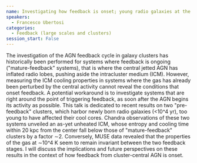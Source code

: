 ```yaml
---
name: Investigating how feedback is onset; young radio galaxies at the center of cool core clusters
speakers:
  - Francesco Ubertosi
categories:
  - Feedback (large scales and clusters)
session_start: False
---
```


The investigation of the AGN feedback cycle in galaxy clusters has historically been performed for systems where feedback is ongoing ("mature-feedback" systems), that is where the central jetted AGN has inflated radio lobes, pushing aside the intracluster medium (ICM). However, measuring the ICM cooling properties in systems where the gas has already been perturbed by the central activity cannot reveal the conditions that onset feedback. A potential workaround is to investigate systems that are right around the point of triggering feedback, as soon after the AGN begins its activity as possible. This talk is dedicated to recent results on two "pre-feedback" clusters, which harbor newly born radio galaxies (<10^4 yr), too young to have affected their cool cores. Chandra observations of these two systems unveiled an as-yet unheated ICM, whose entropy and cooling time within 20 kpc from the center fall below those of "mature-feedback" clusters by a factor ∼2. Conversely, MUSE data revealed that the properties of the gas at ∼10^4 K seem to remain invariant between the two feedback stages. I will discuss the implications and future perspectives on these results in the context of how feedback from cluster-central AGN is onset.